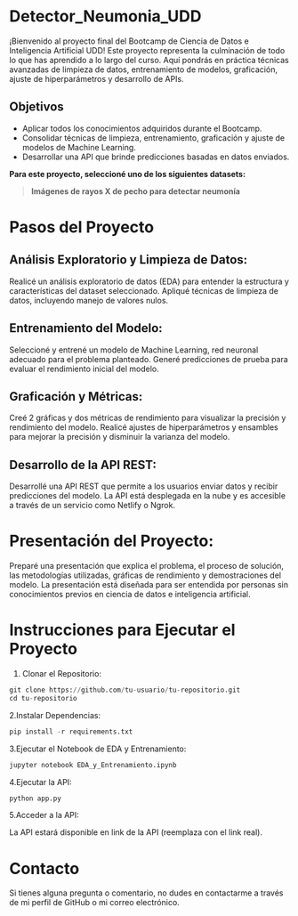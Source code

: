 # Detector_Neumonia_UDD

¡Bienvenido al proyecto final del Bootcamp de Ciencia de Datos e Inteligencia Artificial UDD! Este proyecto representa la culminación de todo lo que has aprendido a lo largo del curso. Aquí pondrás en práctica técnicas avanzadas de limpieza de datos, entrenamiento de modelos, graficación, ajuste de hiperparámetros y desarrollo de APIs.


## Objetivos
 - Aplicar todos los conocimientos adquiridos durante el Bootcamp.
 - Consolidar técnicas de limpieza, entrenamiento, graficación y ajuste de modelos de Machine Learning.
 - Desarrollar una API que brinde predicciones basadas en datos enviados.

**Para este proyecto, seleccioné uno de los siguientes datasets:** 

> **Imágenes de rayos X de pecho para detectar neumonía**

# Pasos del Proyecto

## Análisis Exploratorio y Limpieza de Datos:

Realicé un análisis exploratorio de datos (EDA) para entender la estructura y características del dataset seleccionado.
Apliqué técnicas de limpieza de datos, incluyendo manejo de valores nulos.

## Entrenamiento del Modelo:
Seleccioné y entrené un modelo de Machine Learning, red neuronal adecuado para el problema planteado.
Generé predicciones de prueba para evaluar el rendimiento inicial del modelo.

## Graficación y Métricas:

Creé 2 gráficas y dos métricas de rendimiento para visualizar la precisión y rendimiento del modelo.
Realicé ajustes de hiperparámetros y ensambles para mejorar la precisión y disminuir la varianza del modelo.

## Desarrollo de la API REST:

Desarrollé una API REST que permite a los usuarios enviar datos y recibir predicciones del modelo.
La API está desplegada en la nube y es accesible a través de un servicio como Netlify o Ngrok.

# Presentación del Proyecto:

Preparé una presentación que explica el problema, el proceso de solución, las metodologías utilizadas, gráficas de rendimiento y demostraciones del modelo.
La presentación está diseñada para ser entendida por personas sin conocimientos previos en ciencia de datos e inteligencia artificial.

# Instrucciones para Ejecutar el Proyecto

1. Clonar el Repositorio:
```python
git clone https://github.com/tu-usuario/tu-repositorio.git
cd tu-repositorio
```

2.Instalar Dependencias:
```python
pip install -r requirements.txt
```

3.Ejecutar el Notebook de EDA y Entrenamiento:
```python
jupyter notebook EDA_y_Entrenamiento.ipynb
```

4.Ejecutar la API:
```python
python app.py
```

5.Acceder a la API:


La API estará disponible en link de la API (reemplaza con el link real).
# Contacto
Si tienes alguna pregunta o comentario, no dudes en contactarme a través de mi perfil de GitHub o mi correo electrónico.
